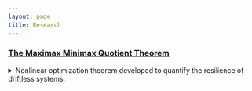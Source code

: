 ```yaml
---
layout: page
title: Research
---
```



### [The Maximax Minimax Quotient Theorem](https://github.com/Jean-BaptisteBouvier/Maximax-Minimax)

<details>
  <summary>Nonlinear optimization theorem developed to quantify the resilience of driftless systems.</summary>
  
  <ul>
    <li>The problem of quantifying the resilience of driftless linear systems leads to a nonlinear optimization problem consisting of four nested optimizations :
    $$\underset{d\, \in\, \mathbb{S}}{\max}\ \frac{\underset{x\, \in\, \mathcal{X},\ y\, \in\, \mathcal{Y}}{\max} \big\{ \|x + y\| : x + y \in \mathbb{R}^+d \big\} }{ \underset{x\, \in\, \mathcal{X}}{\min} \big\{ \underset{y\, \in\, \mathcal{Y}}{\max} \big\{ \|x + y\| : x + y \in \mathbb{R}^+d \big\} \big\} },$$
      where $\mathcal{Y} := \big\{ Bu : u \in \mathcal{U} \big\}$ represents the admissible control inputs, while $\mathcal{X} := \big\{ Cw : w \in \mathcal{W} \big\}$ represents the undesirable and uncontrolled inputs.
    </li>
    <li>We developed a geometrical solution to this optimization in the case $\dim(\mathcal{X}) = 1$, which is illustrated in the video below generated by our <a href="https://github.com/Jean-BaptisteBouvier/Maximax-Minimax">MATLAB code</a>.</li>
    <li>This work has been published in the <a href="https://link.springer.com/article/10.1007/s10957-022-02008-z">Journal of Optimization Theory and Applications</a>.</li>
  </ul>

  <p align="center"> <img src="https://github.com/Jean-BaptisteBouvier/Maximax-Minimax/blob/main/maximax_small.gif" alt="animated" /> </p> 
  
</details>




<!-- ### Commented code
<details>
  <summary>Reinforcement Learning for Optimal Trajectory Synthesis</summary>

  <ul>
    <li>Performance analysis and comparison of DQN, SARSA, Q-Learning and Monte Carlo RL algorithms for optimal landing of a lunar lander on the surface of the moon  in the presence of external disturbances.</li>
    <li>Created animation using the Python Gym Environment to visualize the performance of all algorithms.</li>
    <li>Obtained the final trajectory of spacecraft, from the animations, under different algorithms using object tracking in OpenCV.</li>
  </ul>

  <style>
    .container {
      display: flex;
      justify-content: center;
      align-items: center;
    }
    .container img {
      max-width: 100%;
      margin: 4px;
    }
    .container figcaption {
      text-align: center;
      font-size: 10px;
      margin-top: 8px;
    }
  </style>

  <div class="container">
    <figure>
      <img src="{{ site.baseurl }}/assets/ttfr_vs_budget.png" alt="description of image 1" />
      <figcaption>Comparison of the proposed (blue) and baseline (red) approaches using time-to-failure for a range of budget values</figcaption>
    </figure>
    <figure>
      <img src="{{ site.baseurl }}/assets/component_history.png" alt="description of image 2" />
      <figcaption>Health history of a component under proposed approach (top) and baseline (bottom)</figcaption>
    </figure>
    <figure>
      <img src="{{ site.baseurl }}/assets/allocation.gif" alt="description of image 3" />
      <figcaption>Comparison of baseline and proposed budget allocation approaches for all components for an overall
budget of 10,000 units</figcaption>
    </figure>
  </div>

  
  
  
  <style>
    table {
      width: 100%;
      border-collapse: collapse;
    }
    table th, table td {
      padding: 8px;
      text-align: left;
      vertical-align: top;
      border: 1px solid #ccc;
    }
    figure {
      text-align: center;
    }
    figcaption {
      font-size: 10px;
      margin-top: 4px;
    }
  </style>

  <table>
    <tr>
      <th>Simulations</th>
      <th>Final Trajectory</th>
    </tr>
    <tr>
      <td><figure><img src="{{ site.baseurl }}/assets/dqn.gif" alt="DQN" /><figcaption>DQN</figcaption></figure></td>
      <td><figure><img src="{{ site.baseurl }}/assets/DQN.png" alt="DQN" /><figcaption>DQN</figcaption></figure></td>
    </tr>
    <tr>
      <td><figure><img src="{{ site.baseurl }}/assets/sarsa.gif" alt="SARSA" /><figcaption>SARSA</figcaption></figure></td>
      <td><figure><img src="{{ site.baseurl }}/assets/sarsa.png" alt="SARSA" /><figcaption>SARSA</figcaption></figure></td>
    </tr>
    <tr>
      <td><figure><img src="{{ site.baseurl }}/assets/qlearning.gif" alt="Q-Learning" /><figcaption>Q-Learning</figcaption></figure></td>
      <td><figure><img src="{{ site.baseurl }}/assets/q_learning.png" alt="Q-Learning" /><figcaption>Q-Learning</figcaption></figure></td>
    </tr>
    <tr>
      <td><figure><img src="{{ site.baseurl }}/assets/monte_carlo.gif" alt="Monte Carlo" /><figcaption>Monte Carlo</figcaption></figure></td>
      <td><figure><img src="{{ site.baseurl }}/assets/monte_carlo.png" alt="Monte Carlo" /><figcaption>Monte Carlo</figcaption></figure></td>
    </tr>
  </table>

</details>
-->


